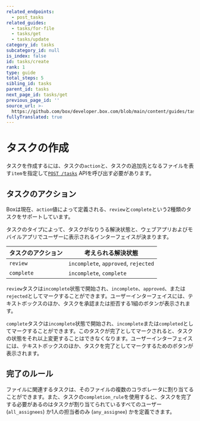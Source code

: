 ```yaml
---
related_endpoints:
  - post_tasks
related_guides:
  - tasks/for-file
  - tasks/get
  - tasks/update
category_id: tasks
subcategory_id: null
is_index: false
id: tasks/create
rank: 1
type: guide
total_steps: 5
sibling_id: tasks
parent_id: tasks
next_page_id: tasks/get
previous_page_id: ''
source_url: >-
  https://github.com/box/developer.box.com/blob/main/content/guides/tasks/1-create.md
fullyTranslated: true
---
```

# タスクの作成

タスクを作成するには、タスクの`action`と、タスクの追加先となるファイルを表す`item`を指定して[`POST /tasks`][post_tasks] APIを呼び出す必要があります。

<Samples id="post_tasks">

</Samples>

## タスクのアクション

Boxは現在、`action`値によって定義される、`review`と`complete`という2種類のタスクをサポートしています。

タスクのタイプによって、タスクがなりうる解決状態と、ウェブアプリおよびモバイルアプリでユーザーに表示されるインターフェイスが決まります。

| タスクのアクション  | 考えられる解決状態                            |
| ---------- | ------------------------------------ |
| `review`   | `incomplete`, `approved`, `rejected` |
| `complete` | `incomplete`, `complete`             |

`review`タスクは`incomplete`状態で開始され、`incomplete`、`approved`、または`rejected`としてマークすることができます。ユーザーインターフェイスには、テキストボックスのほか、タスクを承認または拒否する1組のボタンが表示されます。

`complete`タスクは`incomplete`状態で開始され、`incomplete`または`completed`としてマークすることができます。このタスクが完了としてマークされると、タスクの状態をそれ以上変更することはできなくなります。ユーザーインターフェイスには、テキストボックスのほか、タスクを完了としてマークするためのボタンが表示されます。

## 完了のルール

ファイルに関連するタスクは、そのファイルの複数のコラボレータに割り当てることができます。また、タスクの`completion_rule`を使用すると、タスクを完了する必要があるのはタスクが割り当てられているすべてのユーザー (`all_assignees`) か1人の担当者のみ (`any_assignee`) かを定義できます。

[post_tasks]: e://post_tasks
